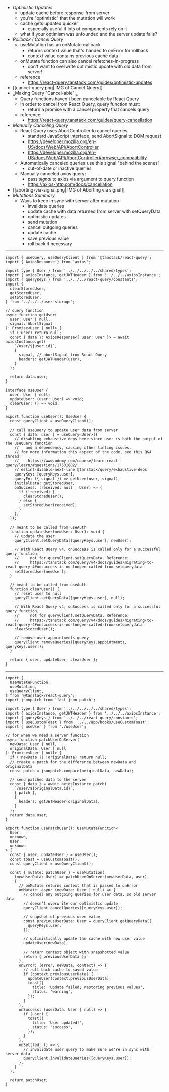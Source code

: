 - _Optimistic Updates_
  - update cache before response from server
  - you're "optimistic" that the mutation will work
  - cache gets updated quicker
    - especially useful if lots of components rely on it
  - what if your optimism was unfounded and the server update fails?
- _Rollback / Cancel Query_
  - useMutation has an onMutate callback
    - returns context value that's handed to onError for rollback
    - context value contains previous cache data
  - onMutate function can also cancel refetches-in-progress
    - don't want to overwrite optimistic update with old data from server!
  - reference
    - https://react-query.tanstack.com/guides/optimistic-updates
- [[cancel-query.png| IMG of Cancel Query]]
- _Making Query "Cancel-able" _
  - Query functions haven't been cancelable by React Query
  - In order to cancel from React Query, query function must:
    - return a promise with a cancel property that cancels query
  - reference:
    - https://react-query.tanstack.com/guides/query-cancellation
- _Manually Canceling Query_
  - React Query uses AbortController to cancel queries
    - standard JavaScript interface, send AbortSignal to DOM request
    - https://developer.mozilla.org/en-US/docs/Web/API/AbortController
    - https://developer.mozilla.org/en-US/docs/Web/API/AbortController#browser_compatibility
  - Automatically canceled queries use this signal "behind the scenes"
    - out-of-date or inactive queries
  - Manually canceled axios query:
    - pass _signal_ to axios via argument to query function
    - https://axios-http.com/docs/cancellation
- [[aborting-via-signal.png| IMG of Aborting via signal]]
- _Mutations Summary_
  - Ways to keep in sync with server after mutation
    - invalidate queries
    - update cache with data returned from server with setQueryData
    - optimistic updates
    - send mutation
    - cancel outgoing queries
    - update cache
    - save previous value
    - roll back if necessary

---

```tsx
import { useQuery, useQueryClient } from '@tanstack/react-query';
import { AxiosResponse } from 'axios';

import type { User } from '../../../../../shared/types';
import { axiosInstance, getJWTHeader } from '../../../axiosInstance';
import { queryKeys } from '../../../react-query/constants';
import {
  clearStoredUser,
  getStoredUser,
  setStoredUser,
} from '../../../user-storage';

// query function
async function getUser(
  user: User | null,
  signal: AbortSignal
): Promise<User | null> {
  if (!user) return null;
  const { data }: AxiosResponse<{ user: User }> = await axiosInstance.get(
    `/user/${user.id}`,
    {
      signal, // abortSignal from React Query
      headers: getJWTHeader(user),
    }
  );

  return data.user;
}

interface UseUser {
  user: User | null;
  updateUser: (user: User) => void;
  clearUser: () => void;
}

export function useUser(): UseUser {
  const queryClient = useQueryClient();

  // call useQuery to update user data from server
  const { data: user } = useQuery<User>({
    // disabling exhaustive deps here since user is both the output of the useQuery function
    //   and a dependency, causing other linting issues.
    // for more information this aspect of the code, see this Q&A thread:
    //    https://www.udemy.com/course/learn-react-query/learn/#questions/17531882/
    // eslint-disable-next-line @tanstack/query/exhaustive-deps
    queryKey: [queryKeys.user],
    queryFn: ({ signal }) => getUser(user, signal),
    initialData: getStoredUser,
    onSuccess: (received: null | User) => {
      if (!received) {
        clearStoredUser();
      } else {
        setStoredUser(received);
      }
    },
  });

  // meant to be called from useAuth
  function updateUser(newUser: User): void {
    // update the user
    queryClient.setQueryData([queryKeys.user], newUser);

    // With React Query v4, onSuccess is called only for a successful query function,
    //     not for queryClient.setQueryData. Reference:
    //     https://tanstack.com/query/v4/docs/guides/migrating-to-react-query-4#onsuccess-is-no-longer-called-from-setquerydata
    setStoredUser(newUser);
  }

  // meant to be called from useAuth
  function clearUser() {
    // reset user to null
    queryClient.setQueryData([queryKeys.user], null);

    // With React Query v4, onSuccess is called only for a successful query function,
    //     not for queryClient.setQueryData. Reference:
    //     https://tanstack.com/query/v4/docs/guides/migrating-to-react-query-4#onsuccess-is-no-longer-called-from-setquerydata
    clearStoredUser();

    // remove user appointments query
    queryClient.removeQueries([queryKeys.appointments, queryKeys.user]);
  }

  return { user, updateUser, clearUser };
}
```

---

```tsx
import {
  UseMutateFunction,
  useMutation,
  useQueryClient,
} from '@tanstack/react-query';
import jsonpatch from 'fast-json-patch';

import type { User } from '../../../../../shared/types';
import { axiosInstance, getJWTHeader } from '../../../axiosInstance';
import { queryKeys } from '../../../react-query/constants';
import { useCustomToast } from '../../app/hooks/useCustomToast';
import { useUser } from './useUser';

// for when we need a server function
async function patchUserOnServer(
  newData: User | null,
  originalData: User | null
): Promise<User | null> {
  if (!newData || !originalData) return null;
  // create a patch for the difference between newData and originalData
  const patch = jsonpatch.compare(originalData, newData);

  // send patched data to the server
  const { data } = await axiosInstance.patch(
    `/user/${originalData.id}`,
    { patch },
    {
      headers: getJWTHeader(originalData),
    }
  );
  return data.user;
}

export function usePatchUser(): UseMutateFunction<
  User,
  unknown,
  User,
  unknown
> {
  const { user, updateUser } = useUser();
  const toast = useCustomToast();
  const queryClient = useQueryClient();

  const { mutate: patchUser } = useMutation(
    (newUserData: User) => patchUserOnServer(newUserData, user),
    {
      // onMutate returns context that is passed to onError
      onMutate: async (newData: User | null) => {
        // cancel any outgoing queries for user data, so old server data
        // doesn't overwrite our optimistic update
        queryClient.cancelQueries([queryKeys.user]);

        // snapshot of previous user value
        const previousUserData: User = queryClient.getQueryData([
          queryKeys.user,
        ]);

        // optimistically update the cache with new user value
        updateUser(newData);

        // return context object with snapshotted value
        return { previousUserData };
      },
      onError: (error, newData, context) => {
        // roll back cache to saved value
        if (context.previousUserData) {
          updateUser(context.previousUserData);
          toast({
            title: 'Update failed; restoring previous values',
            status: 'warning',
          });
        }
      },
      onSuccess: (userData: User | null) => {
        if (user) {
          toast({
            title: 'User updated!',
            status: 'success',
          });
        }
      },
      onSettled: () => {
        // invalidate user query to make sure we're in sync with server data
        queryClient.invalidateQueries([queryKeys.user]);
      },
    }
  );

  return patchUser;
}
```
